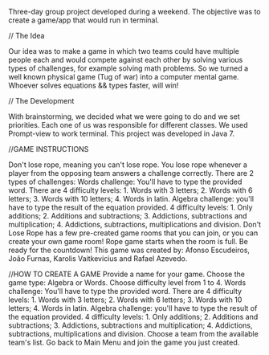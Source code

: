 Three-day group project developed during a weekend. The objective was to create a game/app that would run in terminal.

// The Idea

Our idea was to make a game in which two teams could have multiple people each and would compete against each other by solving various types of challenges, for example solving math problems. So we turned a well known physical game (Tug of war) into a computer mental game. Whoever solves equations && types faster, will win!

// The Development

With brainstorming, we decided what we were going to do and we set priorities.
Each one of us was responsible for different classes.
We used Prompt-view to work terminal.
This project was developed in Java 7.

//GAME INSTRUCTIONS

Don't lose rope, meaning you can't lose rope.
You lose rope whenever a player from the opposing team answers a challenge correctly.
There are 2 types of challenges:
   Words challenge: You'll have to type the provided word. There are 4 difficulty levels:
      1. Words with 3 letters;
      2. Words with 6 letters;
      3. Words with 10 letters;
      4. Words in latin.
   Algebra challenge: you'll have to type the result of the equation provided. 4 difficulty levels:
      1. Only additions;
      2. Additions and subtractions;
      3. Addictions, subtractions and multiplication;
      4. Addictions, subtractions, multiplications and division.
Don't Lose Rope has a few pre-created game rooms that you can join, or you can create your own game room!
Rope game starts when the room is full. Be ready for the countdown!
This game was created by:
Afonso Escudeiros, João Furnas, Karolis Vaitkevicius and Rafael Azevedo.


//HOW TO CREATE A GAME
Provide a name for your game.
Choose the game type: Algebra or Words.
Choose difficulty level from 1 to 4.
Words challenge: You'll have to type the provided word. There are 4 difficulty levels:
    1. Words with 3 letters;
    2. Words with 6 letters;
    3. Words with 10 letters;
    4. Words in latin.
Algebra challenge: you'll have to type the result of the equation provided. 4 difficulty levels:
    1. Only additions;
    2. Additions and subtractions;
    3. Addictions, subtractions and multiplication;
    4. Addictions, subtractions, multiplications and division.
Choose a team from the available team's list.
Go back to Main Menu and join the game you just created.
